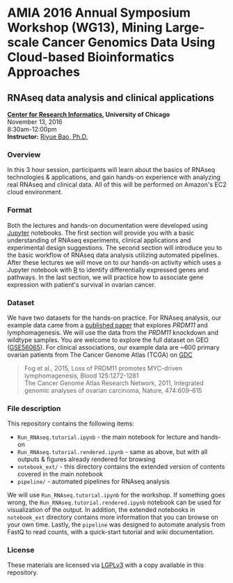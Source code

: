 # AMIA 2016 Annual Symposium Workshop (WG13), Mining Large-scale Cancer Genomics Data Using Cloud-based Bioinformatics Approaches   
## RNAseq data analysis and clinical applications

**[Center for Research Informatics](http://cri.uchicago.edu/), University of Chicago**<br>
November 13, 2016<br>
8:30am-12:00pm<br>
**Instructor:** [Riyue Bao, Ph.D.](https://www.linkedin.com/in/riyuebao)<br>

### Overview

In this 3 hour session, participants will learn about the basics of RNAseq technologies & applications, and gain hands-on experience with analyzing real RNAseq and clinical data. All of this will be performed on Amazon's EC2 cloud environment.

### Format

Both the lectures and hands-on documentation were developed using [Jupyter](http://jupyter.org/) notebooks. The first section will provide you with a basic understanding of RNAseq experiments, clinical applications and experimental design suggestions. The second section will introduce you to the basic workflow of RNAseq data analysis utilizing automated pipelines. After these lectures we will move on to our hands-on activity which uses a Jupyter notebook with [R](https://irkernel.github.io/) to identify differentially expressed genes and pathways. In the last section, we will practice how to associate gene expression with patient's survival in ovarian cancer.

### Dataset

We have two datasets for the hands-on practice. For RNAseq analysis, our example data came from a [published paper](https://www.ncbi.nlm.nih.gov/pubmed/25499759) that explores *PRDM11* and lymphomagenesis. We will use the data from the *PRDM11* knockdown and wildtype samples. You are welcome to explore the full dataset on GEO ([GSE56065](https://www.ncbi.nlm.nih.gov/geo/query/acc.cgi?acc=GSE56065)). For clinical associations, our example data are ~600 primary ovarian patients from The Cancer Genome Atlas (TCGA) on [GDC](https://gdc-portal.nci.nih.gov/)

> Fog et al., 2015, Loss of PRDM11 promotes MYC-driven lymphomagenesis, Blood 125:1272-1281     
> The Cancer Genome Atlas Research Network, 2011, Integrated genomic analyses of ovarian carcinoma, Nature, 474:609–615

### File description

This repository contains the following items:
* `Run_RNAseq.tutorial.ipynb` - the main notebook for lecture and hands-on
* `Run_RNAseq.tutorial.rendered.ipynb` - same as above, but with all outputs & figures already rendered for browsing
* `notebook_ext/` - this directory contains the extended version of contents covered in the main notebook
* `pipeline/` - automated pipelines for RNAseq analysis

We will use `Run_RNAseq.tutorial.ipynb` for the workshop. If something goes wrong, the `Run_RNAseq.tutorial.rendered.ipynb` notebook can be used for visualization of the output. In addition, the extended notebooks in `notebook_ext` directory contains more information that you can browse on your own time. Lastly, the `pipeline` was designed to automate analysis from FastQ to read counts, with a quick-start tutorial and wiki documentation.

### License

These materials are licensed via [LGPLv3](https://www.gnu.org/licenses/lgpl-3.0.en.html) with a copy available in this repository.
